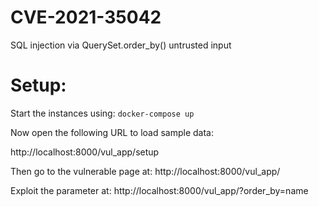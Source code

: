 # CVE-2021-35042
SQL injection via QuerySet.order_by() untrusted input

# Setup:
Start the instances using: 
`docker-compose up`

Now open the following URL to load sample data:

http://localhost:8000/vul_app/setup

Then go to the vulnerable page at:
http://localhost:8000/vul_app/

Exploit the parameter at:
http://localhost:8000/vul_app/?order_by=name
